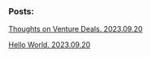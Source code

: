 ### Posts:

[Thoughts on Venture Deals. 2023.09.20](https://bendominguez0111.github.io/blog/2023/09/20/book-review-venture-deals.html)

[Hello World. 2023.09.20](https://bendominguez0111.github.io/blog/2023/09/20/new-post.html)

